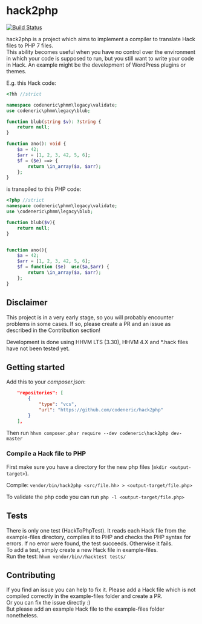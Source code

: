 # hack2php
[![Build Status](https://travis-ci.org/codeneric/hack2php.svg?branch=master)](https://travis-ci.org/codeneric/hack2php) 

hack2php is a project which aims to implement a compiler to translate Hack files to PHP 7 files.  
This ability becomes useful when you have no control over the environment in which your code is supposed to run, but you still want to write your code in Hack.
An example might be the development of WordPress plugins or themes.

E.g. this Hack code:

```php
<?hh //strict

namespace codeneric\phmm\legacy\validate;
use codeneric\phmm\legacy\blub;

function blub(string $v): ?string {
    return null;
}

function ano(): void {
    $a = 42;
    $arr = [1, 2, 3, 42, 5, 6];
    $f = ($e) ==> {
        return \in_array($a, $arr);
    };
}
```

is transpiled to this PHP code:

```php
<?php //strict
namespace codeneric\phmm\legacy\validate;
use \codeneric\phmm\legacy\blub;

function blub($v){
    return null;
}


function ano(){
    $a = 42;
    $arr = [1, 2, 3, 42, 5, 6];
    $f = function ($e)  use($a,$arr) {
        return \in_array($a, $arr);
    };
}
```

## Disclaimer

This project is in a very early stage, so you will probably encounter problems in some cases. If so, please create a PR and an issue as described in the Contribution section!

Development is done using HHVM LTS (3.30), HHVM 4.X and *.hack files have not been tested yet.

## Getting started

Add this to your _composer.json_:

```json
    "repositories": [
        {
            "type": "vcs",
            "url": "https://github.com/codeneric/hack2php"
        }
    ],
```

Then run `hhvm composer.phar require --dev codeneric\hack2php dev-master`

### Compile a Hack file to PHP

First make sure you have a directory for the new php files (`mkdir <output-target>`).

Compile: `vendor/bin/hack2php <src/file.hh> > <output-target/file.php>`

To validate the php code you can run `php -l <output-target/file.php>`

## Tests

There is only one test (HackToPhpTest). It reads each Hack file from the example-files directory, compiles it to PHP and checks the PHP syntax for errors. If no error were found, the test succeeds. Otherwise it fails.  
To add a test, simply create a new Hack file in example-files.  
Run the test: `hhvm vendor/bin//hacktest tests/`

## Contributing

If you find an issue you can help to fix it. Please add a Hack file which is not compiled correctly in the example-files folder and create a PR.  
Or you can fix the issue directly :)  
But please add an example Hack file to the example-files folder nonetheless.
